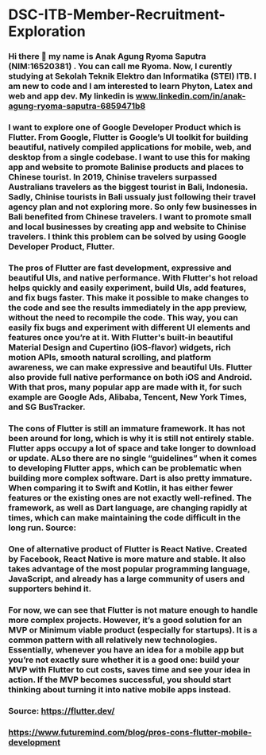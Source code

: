 # DSC-ITB-Member-Recruitment- Exploration

### Hi there 👋 my name is Anak Agung Ryoma Saputra (NIM:16520381) . You can call me Ryoma. Now, I curently studying at Sekolah Teknik Elektro dan Informatika (STEI) ITB. I am new to code and I am interested to learn Phyton, Latex and web and app dev. My linkedin is www.linkedin.com/in/anak-agung-ryoma-saputra-6859471b8

### I want to explore one of Google Developer Product which is Flutter. From Google, Flutter is Google’s UI toolkit for building beautiful, natively compiled applications for mobile, web, and desktop from a single codebase. I want to use this for making app and website to promote Balinise products and places to Chinese tourist. In 2019, Chinise travelers surpassed Australians travelers as the biggest tourist in Bali, Indonesia. Sadly, Chinise tourists in Bali ussualy just following their travel agency plan and not exploring more. So only few businesses in Bali benefited from Chinese travelers. I want to promote small and local businesses by creating app and website to Chinise travelers. I think this problem can be solved by using Google Developer Product, Flutter.

### The pros of Flutter are fast development, expressive and beautiful UIs, and native performance. With Flutter's hot reload helps quickly and easily experiment, build UIs, add features, and fix bugs faster. This make it possible to make changes to the code and see the results immediately in the app preview, without the need to recompile the code. This way, you can easily fix bugs and experiment with different UI elements and features once you’re at it. With Flutter's built-in beautiful Material Design and Cupertino (iOS-flavor) widgets, rich motion APIs, smooth natural scrolling, and platform awareness, we can make  expressive and beautiful UIs. Flutter also provide full native performance on both iOS and Android. With that pros, many popular app are made with it, for such example are Google Ads, Alibaba, Tencent, New York Times, and SG BusTracker.

### The cons of Flutter is still an immature framework. It has not been around for long, which is why it is still not entirely stable. Flutter apps occupy a lot of space and take longer to download or update. ALso there are no single “guidelines” when it comes to developing Flutter apps, which can be problematic when building more complex software. Dart is also pretty immature. When comparing it to Swift and Kotlin, it has either fewer features or the existing ones are not exactly well-refined. The framework, as well as Dart language, are changing rapidly at times, which can make maintaining the code difficult in the long run. Source: 

### One of alternative product of Flutter is React Native. Created by Facebook, React Native is more mature and stable. It also takes advantage of the most popular programming language, JavaScript, and already has a large community of users and supporters behind it. 

### For now, we can see that Flutter is not mature enough to handle more complex projects. However, it’s a good solution for an MVP or Minimum viable product (especially for startups). It is a common pattern with all relatively new technologies. Essentially, whenever you have an idea for a mobile app but you’re not exactly sure whether it is a good one: build your MVP with Flutter to cut costs, saves time and see your idea in action. If the MVP becomes successful, you should start thinking about turning it into native mobile apps instead. 

### Source: https://flutter.dev/
###         https://www.futuremind.com/blog/pros-cons-flutter-mobile-development
